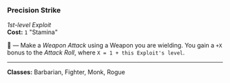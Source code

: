 ### Precision Strike
*1st-level Exploit*  
**Cost:** `1` "Stamina"  

🔷 — Make a *Weapon Attack* using a Weapon you are wielding. You gain a `+X` bonus to the *Attack Roll*, where `X = 1 + this Exploit's level`.

---

**Classes:** Barbarian, Fighter, Monk, Rogue
